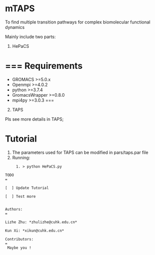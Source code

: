 # mTAPS
To find multiple transition pathways for complex biomolecular functional dynamics

Mainly include two parts:
1. HePaCS

===
Requirements
==
  * GROMACS >=5.0.x
  * Openmpi >=4.0.2
  * python >=3.7.4 
  * GromacsWrapper >=0.8.0
  * mpi4py >=3.0.3
===
2. TAPS 

Pls see more details in TAPS;   
            
Tutorial
==
  1. The parameters used for TAPS can be modified in pars/taps.par file
  2. Running:
```
     1. > python HePaCS.py                                  

TODO
=

[  ] Update Tutorial

[  ] Test more
 

Authors:
=

Lizhe Zhu: *zhulizhe@cuhk.edu.cn*

Kun Xi: *xikun@cuhk.edu.cn*

Contributors:
=
 Maybe you !
